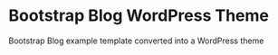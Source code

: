 Bootstrap Blog WordPress Theme
==============================

Bootstrap Blog example template converted into a WordPress theme
